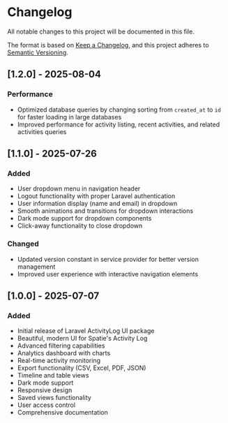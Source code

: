 # Changelog

All notable changes to this project will be documented in this file.

The format is based on [Keep a Changelog](https://keepachangelog.com/en/1.0.0/),
and this project adheres to [Semantic Versioning](https://semver.org/spec/v2.0.0.html).

## [1.2.0] - 2025-08-04

### Performance
- Optimized database queries by changing sorting from `created_at` to `id` for faster loading in large databases
- Improved performance for activity listing, recent activities, and related activities queries

## [1.1.0] - 2025-07-26

### Added
- User dropdown menu in navigation header
- Logout functionality with proper Laravel authentication
- User information display (name and email) in dropdown
- Smooth animations and transitions for dropdown interactions
- Dark mode support for dropdown components
- Click-away functionality to close dropdown

### Changed
- Updated version constant in service provider for better version management
- Improved user experience with interactive navigation elements

## [1.0.0] - 2025-07-07

### Added
- Initial release of Laravel ActivityLog UI package
- Beautiful, modern UI for Spatie's Activity Log
- Advanced filtering capabilities
- Analytics dashboard with charts
- Real-time activity monitoring
- Export functionality (CSV, Excel, PDF, JSON)
- Timeline and table views
- Dark mode support
- Responsive design
- Saved views functionality
- User access control
- Comprehensive documentation 
